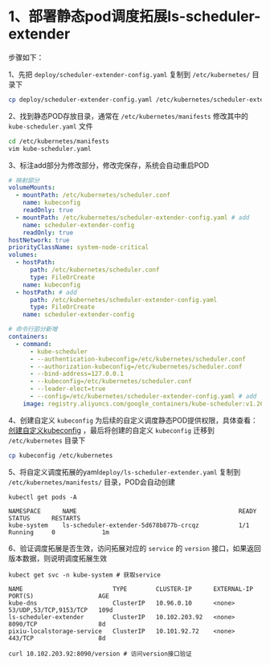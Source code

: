 # 1、部署静态pod调度拓展ls-scheduler-extender

步骤如下：

1、先把 `deploy/scheduler-extender-config.yaml` 复制到 `/etc/kubernetes/` 目录下

```bash
cp deploy/scheduler-extender-config.yaml /etc/kubernetes/scheduler-extender-config.yaml
```

2、找到静态POD存放目录，通常在 `/etc/kubernetes/manifests` 修改其中的 `kube-scheduler.yaml` 文件

```bash
cd /etc/kubernetes/manifests
vim kube-scheduler.yaml
```

3、标注add部分为修改部分，修改完保存，系统会自动重启POD

```yaml
# 映射部分
volumeMounts:
  - mountPath: /etc/kubernetes/scheduler.conf
    name: kubeconfig
    readOnly: true
  - mountPath: /etc/kubernetes/scheduler-extender-config.yaml # add
    name: scheduler-extender-config
    readOnly: true
hostNetwork: true
priorityClassName: system-node-critical
volumes:
  - hostPath:
      path: /etc/kubernetes/scheduler.conf
      type: FileOrCreate
    name: kubeconfig
  - hostPath: # add
      path: /etc/kubernetes/scheduler-extender-config.yaml
      type: FileOrCreate
    name: scheduler-extender-config

# 命令行部分新增
containers:
  - command:
      - kube-scheduler
      - --authentication-kubeconfig=/etc/kubernetes/scheduler.conf
      - --authorization-kubeconfig=/etc/kubernetes/scheduler.conf
      - --bind-address=127.0.0.1
      - --kubeconfig=/etc/kubernetes/scheduler.conf
      - --leader-elect=true
      - --config=/etc/kubernetes/scheduler-extender-config.yaml # add
    image: registry.aliyuncs.com/google_containers/kube-scheduler:v1.26.0
```

4、创建自定义 `kubeconfig` 为后续的自定义调度静态POD提供权限，具体查看：[创建自定义kubeconfig](创建自定义kubeconfig.md)
，最后将创建的自定义 `kubeconfig` 迁移到 `/etc/kubernetes` 目录下

```bash
cp kubeconfig /etc/kubernetes
```

5、将自定义调度拓展的yaml`deploy/ls-scheduler-extender.yaml` 复制到 `/etc/kubernetes/manifests/` 目录，POD会自动创建

```shell
kubectl get pods -A

NAMESPACE      NAME                                             READY   STATUS      RESTARTS
kube-system    ls-scheduler-extender-5d678b877b-crcqz           1/1     Running     0             1m
```

6、验证调度拓展是否生效，访问拓展对应的 `service` 的 `version` 接口，如果返回版本数据，则说明调度拓展生效

```shell
kubect get svc -n kube-system # 获取service

NAME                         TYPE        CLUSTER-IP      EXTERNAL-IP   PORT(S)                  AGE
kube-dns                     ClusterIP   10.96.0.10      <none>        53/UDP,53/TCP,9153/TCP   109d
ls-scheduler-extender        ClusterIP   10.102.203.92   <none>        8090/TCP                 8d
pixiu-localstorage-service   ClusterIP   10.101.92.72    <none>        443/TCP                  8d

curl 10.102.203.92:8090/version # 访问version接口验证
```

